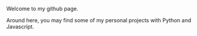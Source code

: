 Welcome to my github page.

Around here, you may find some of my personal projects with Python and Javascript.

<!---
ozdemirozcelik/ozdemirozcelik is a ✨ special ✨ repository because its `README.md` (this file) appears on your GitHub profile.
You can click the Preview link to take a look at your changes.
--->
